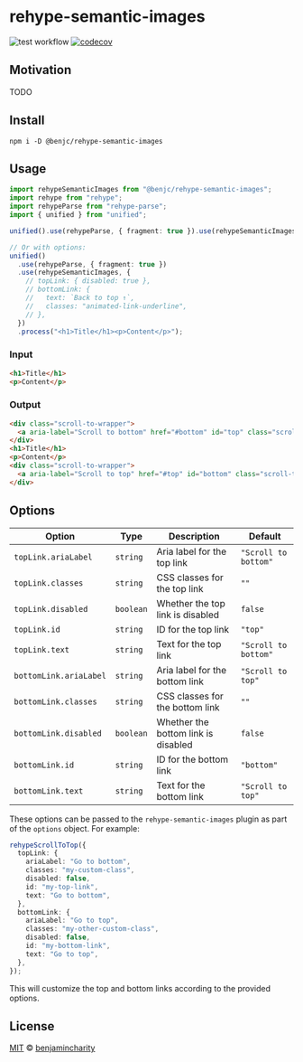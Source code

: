 # rehype-semantic-images

![test workflow](https://github.com/benjamincharity/rehype-semantic-images/actions/workflows/test.yml/badge.svg)
[![codecov](https://codecov.io/gh/benjamincharity/rehype-semantic-images/branch/main/graph/badge.svg?token=T3Z18P56LV)](https://codecov.io/gh/benjamincharity/rehype-semantic-images)

## Motivation

TODO

## Install

```
npm i -D @benjc/rehype-semantic-images
```

## Usage

```typescript
import rehypeSemanticImages from "@benjc/rehype-semantic-images";
import rehype from "rehype";
import rehypeParse from "rehype-parse";
import { unified } from "unified";

unified().use(rehypeParse, { fragment: true }).use(rehypeSemanticImages).process("<h1>Title</h1><p>Content</p>");

// Or with options:
unified()
  .use(rehypeParse, { fragment: true })
  .use(rehypeSemanticImages, {
    // topLink: { disabled: true },
    // bottomLink: {
    //   text: `Back to top ↑`,
    //   classes: "animated-link-underline",
    // },
  })
  .process("<h1>Title</h1><p>Content</p>");
```

### Input

```html
<h1>Title</h1>
<p>Content</p>
```

### Output

```html
<div class="scroll-to-wrapper">
  <a aria-label="Scroll to bottom" href="#bottom" id="top" class="scroll-to scroll-to--top">Scroll to bottom</a>
</div>
<h1>Title</h1>
<p>Content</p>
<div class="scroll-to-wrapper">
  <a aria-label="Scroll to top" href="#top" id="bottom" class="scroll-to scroll-to--bottom">Scroll to top</a>
</div>
```

## Options

| Option                 | Type      | Description                         | Default              |
| ---------------------- | --------- | ----------------------------------- | -------------------- |
| `topLink.ariaLabel`    | `string`  | Aria label for the top link         | `"Scroll to bottom"` |
| `topLink.classes`      | `string`  | CSS classes for the top link        | `""`                 |
| `topLink.disabled`     | `boolean` | Whether the top link is disabled    | `false`              |
| `topLink.id`           | `string`  | ID for the top link                 | `"top"`              |
| `topLink.text`         | `string`  | Text for the top link               | `"Scroll to bottom"` |
| `bottomLink.ariaLabel` | `string`  | Aria label for the bottom link      | `"Scroll to top"`    |
| `bottomLink.classes`   | `string`  | CSS classes for the bottom link     | `""`                 |
| `bottomLink.disabled`  | `boolean` | Whether the bottom link is disabled | `false`              |
| `bottomLink.id`        | `string`  | ID for the bottom link              | `"bottom"`           |
| `bottomLink.text`      | `string`  | Text for the bottom link            | `"Scroll to top"`    |

These options can be passed to the `rehype-semantic-images` plugin as part of the `options` object. For example:

```typescript
rehypeScrollToTop({
  topLink: {
    ariaLabel: "Go to bottom",
    classes: "my-custom-class",
    disabled: false,
    id: "my-top-link",
    text: "Go to bottom",
  },
  bottomLink: {
    ariaLabel: "Go to top",
    classes: "my-other-custom-class",
    disabled: false,
    id: "my-bottom-link",
    text: "Go to top",
  },
});
```

This will customize the top and bottom links according to the provided options.

## License

[MIT][license] © [benjamincharity][author]

[license]: license
[author]: https://www.benjamincharity.com

